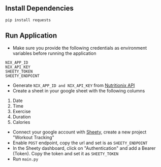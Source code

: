 ## Install Dependencies
```shell script
pip install requests
```
## Run Application
- Make sure you provide the following credentials as environment variables before running the application
```commandline
NIX_APP_ID
NIX_API_KEY
SHEETY_TOKEN
SHEETY_ENDPOINT
```
 - Generate ``NIX_APP_ID and NIX_API_KEY`` from [Nutritionix API](https://www.nutritionix.com/business/api)
 - Create a sheet in your google sheet with the following columns
 1. Date
 2. Time
 3. Exercise
 4. Duration
 5. Calories
 - Connect your google account with [Sheety](https://sheety.co/), create a new project "Workout Tracking"
 - Enable `POST` endpoint, copy the url and set is as ``SHEETY_ENDPOINT``
 - In the Sheety dashboard, click on "Authentication" and add a Bearer (Token).
 Copy the token and set it as ``SHEETY_TOKEN``
 - Run ``main.py``